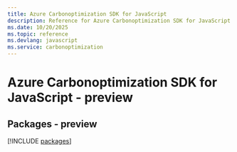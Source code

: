 ```yaml
---
title: Azure Carbonoptimization SDK for JavaScript
description: Reference for Azure Carbonoptimization SDK for JavaScript
ms.date: 10/20/2025
ms.topic: reference
ms.devlang: javascript
ms.service: carbonoptimization
---
```

# Azure Carbonoptimization SDK for JavaScript - preview
## Packages - preview
[!INCLUDE [packages](carbonoptimization-index.md)]